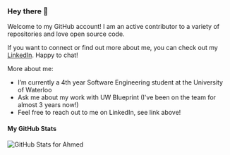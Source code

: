 ### Hey there 👋

Welcome to my GitHub account! I am an active contributor to a variety of repositories and love open source code.

If you want to connect or find out more about me, you can check out my [LinkedIn](https://www.linkedin.com/in/ahmedhamodi/). Happy to chat!

More about me:
- I’m currently a 4th year Software Engineering student at the University of Waterloo
- Ask me about my work with UW Blueprint (I've been on the team for almost 3 years now!)
- Feel free to reach out to me on LinkedIn, see link above!

#### My GitHub Stats

![GitHub Stats for Ahmed](https://github-readme-stats.vercel.app/api?username=ahmedhamodi&show_icons=true&theme=merko&count_private=true)
